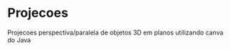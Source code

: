 Projecoes
=========

Projecoes perspectiva/paralela de objetos 3D em planos utilizando canva do Java
